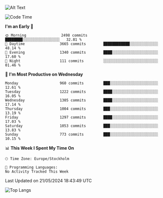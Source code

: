 ![Alt Text](https://media.tenor.com/3Gehha8RO-sAAAAC/goose-dance.gif)

<!--START_SECTION:waka-->
![Code Time](http://img.shields.io/badge/Code%20Time-155%20hrs%2054%20mins-blue)

**I'm an Early 🐤** 

```text
🌞 Morning                2498 commits        ████████░░░░░░░░░░░░░░░░░   32.81 % 
🌆 Daytime                3665 commits        ████████████░░░░░░░░░░░░░   48.14 % 
🌃 Evening                1340 commits        ████░░░░░░░░░░░░░░░░░░░░░   17.60 % 
🌙 Night                  111 commits         ░░░░░░░░░░░░░░░░░░░░░░░░░   01.46 % 
```
📅 **I'm Most Productive on Wednesday** 

```text
Monday                   960 commits         ███░░░░░░░░░░░░░░░░░░░░░░   12.61 % 
Tuesday                  1222 commits        ████░░░░░░░░░░░░░░░░░░░░░   16.05 % 
Wednesday                1305 commits        ████░░░░░░░░░░░░░░░░░░░░░   17.14 % 
Thursday                 1004 commits        ███░░░░░░░░░░░░░░░░░░░░░░   13.19 % 
Friday                   1297 commits        ████░░░░░░░░░░░░░░░░░░░░░   17.03 % 
Saturday                 1053 commits        ███░░░░░░░░░░░░░░░░░░░░░░   13.83 % 
Sunday                   773 commits         ███░░░░░░░░░░░░░░░░░░░░░░   10.15 % 
```


📊 **This Week I Spent My Time On** 

```text
🕑︎ Time Zone: Europe/Stockholm

💬 Programming Languages: 
No Activity Tracked This Week
```


 Last Updated on 21/05/2024 18:43:49 UTC
<!--END_SECTION:waka-->

![Top Langs](https://github-readme-stats-rose-phi.vercel.app/api/top-langs/?username=jxncted\&layout=compact&hide=c,assembly,jupyter%20notebook)

